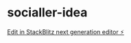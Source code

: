 # socialler-idea

[Edit in StackBlitz next generation editor ⚡️](https://stackblitz.com/~/github.com/edglz/socialler-idea)